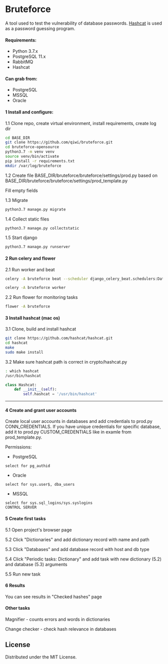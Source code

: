 # Bruteforce

A tool used to test the vulnerability of database passwords. [Hashcat](https://hashcat.net/hashcat/) is used as a password guessing program.

#### Requirements:

* Python 3.7.x
* PostgreSQL 11.x
* RabbitMQ
* Hashcat

#### Can grab from:
* PostgreSQL
* MSSQL
* Oracle

#### 1 Install and configure:

1.1 Clone repo, create virtual environment, install requirements, create log dir
```bash
cd BASE_DIR
git clone https://github.com/qiwi/bruteforce.git
cd bruteforce-opensource
python3.7 -m venv venv
source venv/bin/activate
pip install -r requirements.txt
mkdir /var/log/bruteforce
```
1.2 Create file BASE_DIR/bruteforce/bruteforce/settings/prod.py based on BASE_DIR/bruteforce/bruteforce/settings/prod_template.py

Fill empty fields

1.3 Migrate
```bash
python3.7 manage.py migrate
```
1.4 Collect static files
```bash
python3.7 manage.py collectstatic 
```
1.5 Start django
```bash
python3.7 manage.py runserver
```
#### 2 Run celery and flower
2.1 Run worker and beat
```bash
celery -A bruteforce beat --scheduler django_celery_beat.schedulers:DatabaseScheduler
```
```bash
celery -A bruteforce worker
```
2.2 Run flower for monitoring tasks
```bash
flower -A bruteforce
```
#### 3 Install hashcat (mac os)
3.1 Clone, build and install hashcat
```bash
git clone https://github.com/hashcat/hashcat.git
cd hashcat
make
sudo make install
```
3.2 Make sure hashcat path is correct in crypto/hashcat.py
```bash
: which hashcat
/usr/bin/hashcat
```
```python
class Hashcat:
    def __init__(self):
        self.hashcat = '/usr/bin/hashcat'
```

***

#### 4 Create and grant user accounts

Create local user accounts in databases and add credentials to prod.py CONN_CREDENTIALS. If you have unique credentials for specific database, add it to prod.py CUSTOM_CREDENTIALS like in examle from prod_template.py.

Permissions:

* PostgreSQL
```
select for pg_authid
```
* Oracle
```
select for sys.user$, dba_users
``` 
* MSSQL
```
select for sys.sql_logins/sys.syslogins
CONTROL SERVER
```

#### 5 Create first tasks
5.1 Open project's browser page

5.2 Click "Dictionaries" and add dictionary record with name and path

5.3 Click "Databases" and add database record with host and db type

5.4 Click "Periodic tasks: ⁣⁣⁣Dictionary" and add task with new dictionary (5.2) and database (5.3) arguments

5.5 Run new task

#### 6 Results
You can see results in "Checked hashes" page

#### Other tasks
Magnifier - counts errors and words in dictionaries

Change checker - check hash relevance in databases

## License
Distributed under the MIT License.
